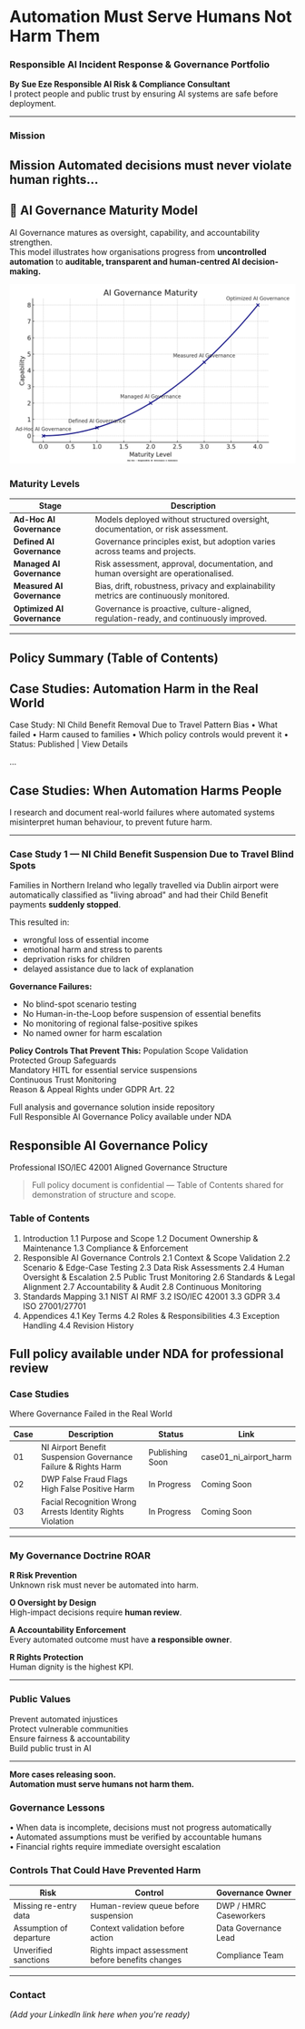 # **Automation Must Serve Humans  Not Harm Them**
### Responsible AI Incident Response & Governance Portfolio  
**By Sue Eze  Responsible AI Risk & Compliance Consultant**  
I protect people and public trust by ensuring AI systems are safe before deployment.

---

###  Mission

Mission
Automated decisions must never violate human rights...
---

## 🧭 AI Governance Maturity Model

AI Governance matures as oversight, capability, and accountability strengthen.  
This model illustrates how organisations progress from **uncontrolled automation** to **auditable, transparent and human-centred AI decision-making.**

![AI Governance Maturity](assets/visuals/ai_governance_maturity_corporate_branded.png)

### Maturity Levels

| Stage | Description |
|------|-------------|
| **Ad-Hoc AI Governance** | Models deployed without structured oversight, documentation, or risk assessment. |
| **Defined AI Governance** | Governance principles exist, but adoption varies across teams and projects. |
| **Managed AI Governance** | Risk assessment, approval, documentation, and human oversight are operationalised. |
| **Measured AI Governance** | Bias, drift, robustness, privacy and explainability metrics are continuously monitored. |
| **Optimized AI Governance** | Governance is proactive, culture-aligned, regulation-ready, and continuously improved. |

---

Policy Summary (Table of Contents)
--------------------------------
Case Studies: Automation Harm in the Real World
--------------------------------

 Case Study: NI Child Benefit Removal Due to Travel Pattern Bias
   • What failed
   • Harm caused to families
   • Which policy controls would prevent it
   • Status:  Published |  View Details

...
##  Case Studies: When Automation Harms People

I research and document real-world failures where automated systems
misinterpret human behaviour, to prevent future harm.

---

### **Case Study 1 — NI Child Benefit Suspension Due to Travel Blind Spots**

Families in Northern Ireland who legally travelled via Dublin airport
were automatically classified as "living abroad" and had their Child Benefit
payments **suddenly stopped**.

This resulted in:
- wrongful loss of essential income
- emotional harm and stress to parents
- deprivation risks for children
- delayed assistance due to lack of explanation

**Governance Failures:**
-  No blind-spot scenario testing  
-  No Human-in-the-Loop before suspension of essential benefits  
-  No monitoring of regional false-positive spikes  
-  No named owner for harm escalation  

**Policy Controls That Prevent This:**
 Population Scope Validation  
 Protected Group Safeguards  
 Mandatory HITL for essential service suspensions  
 Continuous Trust Monitoring  
 Reason & Appeal Rights under GDPR Art. 22  

 Full analysis and governance solution inside repository  
 Full Responsible AI Governance Policy available under NDA  

## Responsible AI Governance Policy 

 Professional ISO/IEC 42001 Aligned Governance Structure

> Full policy document is confidential — Table of Contents shared for demonstration of structure and scope.

### Table of Contents

1. Introduction
   1.1 Purpose and Scope
   1.2 Document Ownership & Maintenance
   1.3 Compliance & Enforcement
2. Responsible AI Governance Controls
   2.1 Context & Scope Validation
   2.2 Scenario & Edge-Case Testing
   2.3 Data Risk Assessments
   2.4 Human Oversight & Escalation
   2.5 Public Trust Monitoring
   2.6 Standards & Legal Alignment
   2.7 Accountability & Audit
   2.8 Continuous Monitoring
3. Standards Mapping
   3.1 NIST AI RMF
   3.2 ISO/IEC 42001
   3.3 GDPR
   3.4 ISO 27001/27701
4. Appendices
   4.1 Key Terms
   4.2 Roles & Responsibilities
   4.3 Exception Handling
   4.4 Revision History

Full policy available under NDA for professional review
--------------------------------

###  Case Studies
Where Governance Failed in the Real World 


| Case | Description | Status | Link |
|------|-------------|--------|------|
| 01 | NI Airport Benefit Suspension  Governance Failure & Rights Harm |  Publishing Soon |  case01_ni_airport_harm |
| 02 | DWP False Fraud Flags  High False Positive Harm |  In Progress | Coming Soon |
| 03 | Facial Recognition Wrong Arrests  Identity Rights Violation |  In Progress | Coming Soon |

---

###  My Governance Doctrine **ROAR**

**R  Risk Prevention**  
Unknown risk must never be automated into harm.

**O   Oversight by Design**  
High-impact decisions require **human review**.

**A   Accountability Enforcement**  
Every automated outcome must have **a responsible owner**.

**R   Rights Protection**  
Human dignity is the highest KPI.

---

###  Public Values

 Prevent automated injustices  
 Protect vulnerable communities  
 Ensure fairness & accountability  
 Build public trust in AI  

---

**More cases releasing soon.**  
**Automation must serve humans  not harm them.**
### Governance Lessons

• When data is incomplete, decisions must not progress automatically  
• Automated assumptions must be verified by accountable humans  
• Financial rights require immediate oversight escalation  

### Controls That Could Have Prevented Harm

| Risk | Control | Governance Owner |
|------|---------|-----------------|
| Missing re-entry data | Human-review queue before suspension | DWP / HMRC Caseworkers |
| Assumption of departure | Context validation before action | Data Governance Lead |
| Unverified sanctions | Rights impact assessment before benefits changes | Compliance Team |

---

###  Contact  
 *(Add your LinkedIn link here when you're ready)*  
